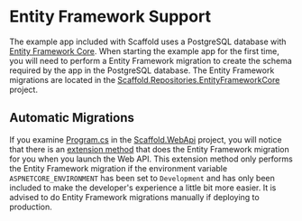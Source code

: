 # Entity Framework Support #

The example app included with Scaffold uses a PostgreSQL database with [Entity Framework Core](https://docs.microsoft.com/ef). When starting the example app for the first time, you will need to perform a Entity Framework migration to create the schema required by the app in the PostgreSQL database. The Entity Framework migrations are located in the [Scaffold.Repositories.EntityFrameworkCore](../Sources/Adapters/Scaffold.Repositories.EntityFrameworkCore) project.

## Automatic Migrations ##

If you examine [Program.cs](../Sources/Scaffold.WebApi/Program.cs) in the [Scaffold.WebApi](../Sources/Scaffold.WebApi) project, you will notice that there is an [extension method](../Sources/Scaffold.WebApi/Extensions/HostExtension.cs) that does the Entity Framework migration for you when you launch the Web API. This extension method only performs the Entity Framework migration if the environment variable `ASPNETCORE_ENVIRONMENT` has been set to `Development` and has only been included to make the developer's experience a little bit more easier. It is advised to do Entity Framework migrations manually if deploying to production.
